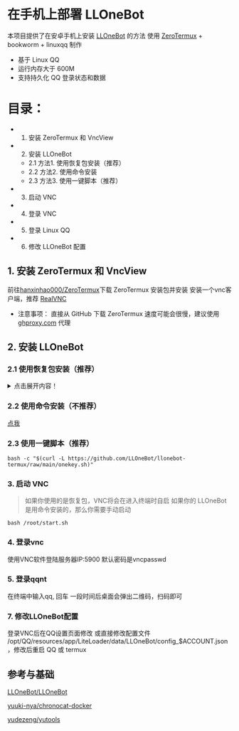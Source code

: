 # 在手机上部署 LLOneBot
本项目提供了在安卓手机上安装 [LLOneBot](https://github.com/LLOneBot/LLOneBot) 的方法
使用 [ZeroTermux](https://github.com/hanxinhao000/ZeroTermux) + bookworm + linuxqq 制作

- 基于 Linux QQ
- 运行内存大于 600M
- 支持持久化 QQ 登录状态和数据

# 目录：
- 1. 安装 ZeroTermux 和 VncView
- 2. 安装 LLOneBot
   * 2.1 方法1. 使用恢复包安装（推荐）
   * 2.2 方法2. 使用命令安装
   * 2.3 方法3. 使用一键脚本（推荐）
- 3. 启动 VNC
- 4. 登录 VNC
- 5. 登录 Linux QQ
- 6. 修改 LLOneBot 配置

## 1. 安装 ZeroTermux 和 VncView
前往[hanxinhao000/ZeroTermux](https://github.com/hanxinhao000/ZeroTermux/releases)下载 ZeroTermux 安装包并安装
安装一个vnc客户端，推荐 [RealVNC](https://play.google.com/store/apps/details?id=com.realvnc.viewer.android)

- 注意事项： 
   直接从 GitHub 下载 ZeroTermux 速度可能会很慢，建议使用 [ghproxy.com](https://ghproxy.com) 代理
    
## 2. 安装 LLOneBot

### 2.1 使用恢复包安装（推荐）

<details>
  <summary>点击展开内容！</summary>

#### 2.1.1 下载恢复包
前往 [Github releases](https://github.com/LLOneBot/llonebot-termux/releases) 下载 ZeroTermux 恢复包, 并将恢复包放在 手机的 `内部存储/xinhao/data/` 目录

- 注意事项： 
    - 恢复包要放在 `内部存储/xinhao/data/`目录或者 `/sdcard/xinhao/data`目录，否则在恢复容器的时候无法找到恢复包

#### 2.1.2 恢复容器
- 打开ZeroTermux
- 恢复
    进入ZeroTermux 点击音量上键 呼出菜单栏 点击菜单栏的 `备份/恢复` 选择下载的恢复包
    输入一个容器名字点击恢复 这个过程需要等待几分钟
- 切换容器
    再次点击音量上键， 呼出菜单栏，点击菜单栏的 `容器切换` 选择刚才创建的容器 询问你是否需要重启时， 选择立即重启，接下你将进入启动界面

- 注意事项：
    - 如果音量上键无法呼出菜单，说明你的ZeroTermux版本比较旧，可以使用右滑左侧的屏幕边缘来呼出菜单栏
</details>

### 2.2 使用命令安装（不推荐）

[点我](./step-by-step/readme.sh)

### 2.3 使用一键脚本（推荐）
   ```shell
   bash -c "$(curl -L https://github.com/LLOneBot/llonebot-termux/raw/main/onekey.sh)"
   ```
### 3. 启动 VNC
>如果你使用的是恢复包，VNC将会在进入终端时自启
如果你的 LLOneBot 是用命令安装的，那么你需要手动启动
```shell
bash /root/start.sh
```

### 4. 登录vnc
使用VNC软件登陆服务器IP:5900 默认密码是vncpasswd

### 5. 登录qqnt
在终端中输入qq, 回车
一段时间后桌面会弹出二维码，扫码即可

### 7. 修改LLOneBot配置
登录VNC后在QQ设置页面修改
或直接修改配置文件 /opt/QQ/resources/app/LiteLoader/data/LLOneBot/config_$ACCOUNT.json，修改后重启 QQ 或 termux

## 参考与基础
[LLOneBot/LLOneBot](https://github.com/LLOneBot/LLOneBot)

[yuuki-nya/chronocat-docker](https://github.com/yuuki-nya/chronocat-docker/blob/main/Dockerfile)

[yudezeng/yutools](https://gitee.com/yudezeng/yutools)